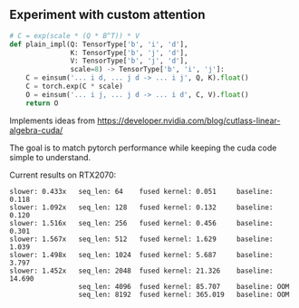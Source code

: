 ## Experiment with custom attention

```python
# C = exp(scale * (Q * B^T)) * V
def plain_impl(Q: TensorType['b', 'i', 'd'],
               K: TensorType['b', 'j', 'd'],
               V: TensorType['b', 'j', 'd'],
               scale=8) -> TensorType['b', 'i', 'j']:
    C = einsum('... i d, ... j d -> ... i j', Q, K).float()
    C = torch.exp(C * scale)
    O = einsum('... i j, ... j d -> ... i d', C, V).float()
    return O
```

Implements ideas from https://developer.nvidia.com/blog/cutlass-linear-algebra-cuda/

The goal is to match pytorch performance while keeping the cuda code simple to understand.

Current results on RTX2070:
```
slower: 0.433x   seq_len: 64    fused kernel: 0.051     baseline: 0.118
slower: 1.092x   seq_len: 128   fused kernel: 0.132     baseline: 0.120
slower: 1.516x   seq_len: 256   fused kernel: 0.456     baseline: 0.301
slower: 1.567x   seq_len: 512   fused kernel: 1.629     baseline: 1.039
slower: 1.498x   seq_len: 1024  fused kernel: 5.687     baseline: 3.797
slower: 1.452x   seq_len: 2048  fused kernel: 21.326    baseline: 14.690
                 seq_len: 4096  fused kernel: 85.707    baseline: OOM
                 seq_len: 8192  fused kernel: 365.019   baseline: OOM
```